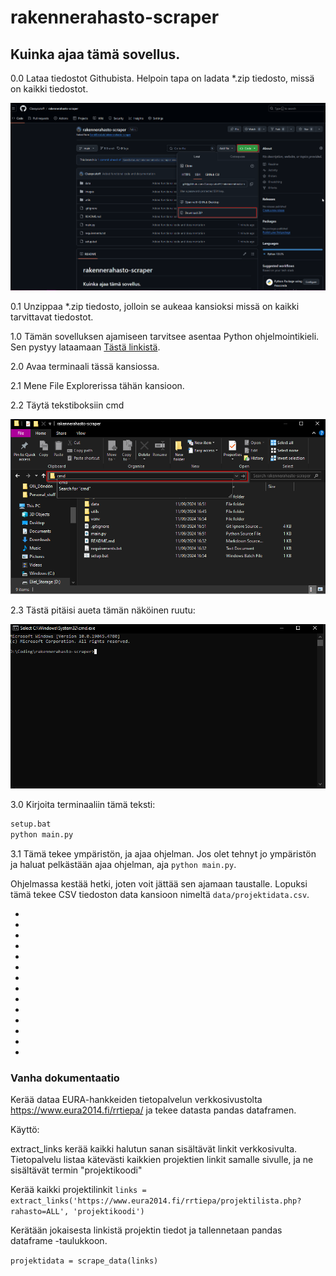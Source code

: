 # rakennerahasto-scraper

## Kuinka ajaa tämä sovellus.

0.0 Lataa tiedostot Githubista. Helpoin tapa on ladata *.zip tiedosto, missä on kaikki tiedostot. 

![File Downloads](images/File_Download.png)

0.1 Unzippaa *.zip tiedosto, jolloin se aukeaa kansioksi missä on kaikki tarvittavat tiedostot.  

1.0 Tämän sovelluksen ajamiseen tarvitsee asentaa Python ohjelmointikieli. Sen pystyy lataamaan [Tästä linkistä](https://www.python.org/downloads/).

2.0 Avaa terminaali tässä kansiossa.  

   2.1 Mene File Explorerissa tähän kansioon.  

   2.2 Täytä tekstiboksiin cmd  

![File Explorer terminaalin laukaisu](images/file_explorer.png)  

   2.3 Tästä pitäisi aueta tämän näköinen ruutu:  

![Command Line](images/cmd.png) 

3.0 Kirjoita terminaaliin tämä teksti:  

```bash
setup.bat
python main.py
```
3.1 Tämä tekee ympäristön, ja ajaa ohjelman. Jos olet tehnyt jo ympäristön ja haluat pelkästään ajaa ohjelman, aja `python main.py`.

Ohjelmassa kestää hetki, joten voit jättää sen ajamaan taustalle. Lopuksi tämä tekee CSV tiedoston data kansioon nimeltä `data/projektidata.csv`.

-
-
-
-
-
-
-
-
-
-
-
-
-
-


### Vanha dokumentaatio

Kerää dataa EURA-hankkeiden tietopalvelun verkkosivustolta https://www.eura2014.fi/rrtiepa/ ja tekee datasta pandas dataframen.

Käyttö:

extract_links kerää kaikki halutun sanan sisältävät linkit verkkosivulta. Tietopalvelu listaa kätevästi kaikkien projektien linkit samalle sivulle, ja ne sisältävät termin "projektikoodi"

Kerää kaikki projektilinkit
`links = extract_links('https://www.eura2014.fi/rrtiepa/projektilista.php?rahasto=ALL', 'projektikoodi')`

Kerätään jokaisesta linkistä projektin tiedot ja tallennetaan pandas dataframe -taulukkoon.

`projektidata = scrape_data(links)`

